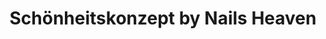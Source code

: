 ---
title: "Schönheitskonzept by Nails Heaven"
url: /langgoens/schoenheitskonzept-by-nails-heaven/
shop: Kosmetik
---
